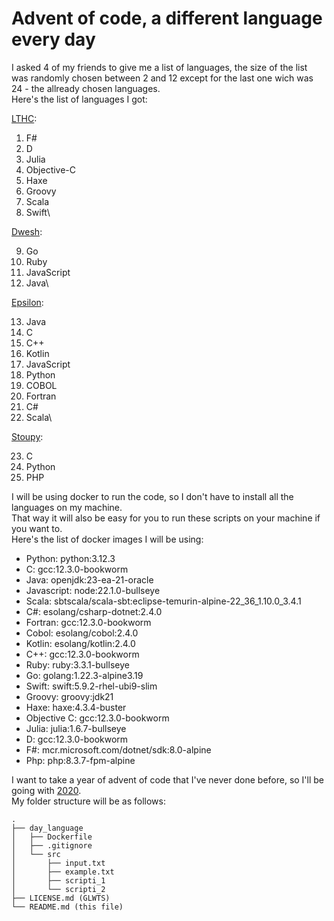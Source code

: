 # Advent of code, a different language every day

I asked 4 of my friends to give me a list of languages, the size of the list was randomly chosen between 2 and 12 except for the last one wich was 24 - the allready chosen languages.\
Here's the list of languages I got:

[LTHC](https://github.com/LTHCTheMaster):
1. F#
2. D
3. Julia
4. Objective-C
5. Haxe
6. Groovy
7. Scala
8. Swift\

[Dwesh](https://github.com/dwesh163):

9. Go
10. Ruby
11. JavaScript
12. Java\

[Epsilon](https://github.com/e-psi-lon):

13. Java
14. C
15. C++
16. Kotlin
17. JavaScript
18. Python
19. COBOL
20. Fortran
21. C#
22. Scala\

[Stoupy](https://github.com/Stoupy51):

23. C
24. Python
25. PHP

I will be using docker to run the code, so I don't have to install all the languages on my machine.\
That way it will also be easy for you to run these scripts on your machine if you want to.\
Here's the list of docker images I will be using:
- Python: python:3.12.3
- C: gcc:12.3.0-bookworm
- Java: openjdk:23-ea-21-oracle
- Javascript: node:22.1.0-bullseye
- Scala: sbtscala/scala-sbt:eclipse-temurin-alpine-22_36_1.10.0_3.4.1
- C#: esolang/csharp-dotnet:2.4.0
- Fortran: gcc:12.3.0-bookworm
- Cobol: esolang/cobol:2.4.0
- Kotlin: esolang/kotlin:2.4.0
- C++: gcc:12.3.0-bookworm
- Ruby: ruby:3.3.1-bullseye
- Go: golang:1.22.3-alpine3.19
- Swift: swift:5.9.2-rhel-ubi9-slim
- Groovy: groovy:jdk21
- Haxe: haxe:4.3.4-buster
- Objective C: gcc:12.3.0-bookworm
- Julia: julia:1.6.7-bullseye
- D: gcc:12.3.0-bookworm
- F#: mcr.microsoft.com/dotnet/sdk:8.0-alpine
- Php: php:8.3.7-fpm-alpine

I want to take a year of advent of code that I've never done before, so I'll be going with [2020](https://adventofcode.com/2020).\
My folder structure will be as follows:
```
.
├── day_language
│   ├── Dockerfile
│   ├── .gitignore
│   └── src
│       ├── input.txt
│       ├── example.txt
│       ├── scripti_1
│       └── scripti_2
├── LICENSE.md (GLWTS)
└── README.md (this file)
```

